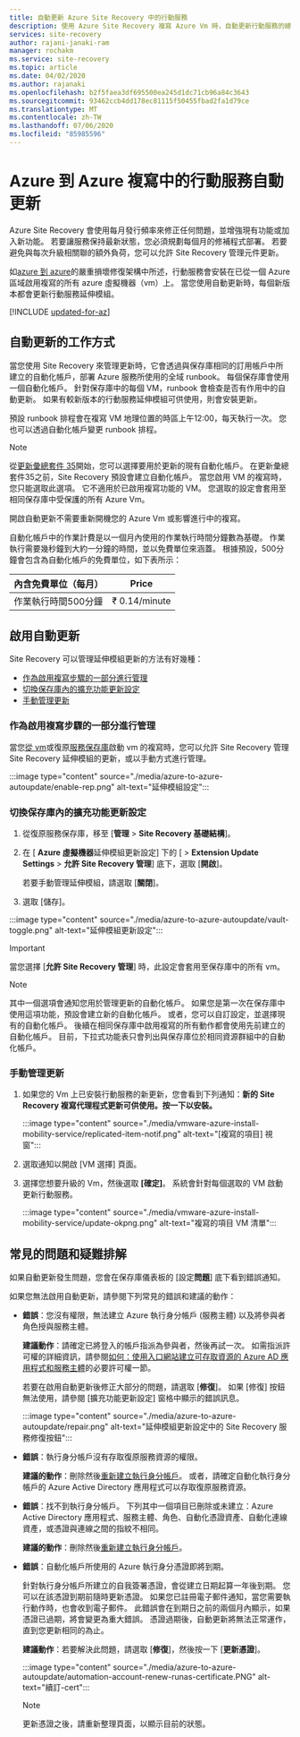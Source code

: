 ```yaml
---
title: 自動更新 Azure Site Recovery 中的行動服務
description: 使用 Azure Site Recovery 複寫 Azure Vm 時，自動更新行動服務的總覽。
services: site-recovery
author: rajani-janaki-ram
manager: rochakm
ms.service: site-recovery
ms.topic: article
ms.date: 04/02/2020
ms.author: rajanaki
ms.openlocfilehash: b2f5faea3df695500ea245d1dc71cb96a84c3643
ms.sourcegitcommit: 93462ccb4dd178ec81115f50455fbad2fa1d79ce
ms.translationtype: MT
ms.contentlocale: zh-TW
ms.lasthandoff: 07/06/2020
ms.locfileid: "85985596"
---
```

# <a name="automatic-update-of-the-mobility-service-in-azure-to-azure-replication"></a>Azure 到 Azure 複寫中的行動服務自動更新

Azure Site Recovery 會使用每月發行頻率來修正任何問題，並增強現有功能或加入新功能。 若要讓服務保持最新狀態，您必須規劃每個月的修補程式部署。 若要避免與每次升級相關聯的額外負荷，您可以允許 Site Recovery 管理元件更新。

如[azure 到 azure](azure-to-azure-architecture.md)的嚴重損壞修復架構中所述，行動服務會安裝在已從一個 Azure 區域啟用複寫的所有 azure 虛擬機器（vm）上。 當您使用自動更新時，每個新版本都會更新行動服務延伸模組。

[!INCLUDE [updated-for-az](../../includes/updated-for-az.md)]

## <a name="how-automatic-updates-work"></a>自動更新的工作方式

當您使用 Site Recovery 來管理更新時，它會透過與保存庫相同的訂用帳戶中所建立的自動化帳戶，部署 Azure 服務所使用的全域 runbook。 每個保存庫會使用一個自動化帳戶。 針對保存庫中的每個 VM，runbook 會檢查是否有作用中的自動更新。 如果有較新版本的行動服務延伸模組可供使用，則會安裝更新。

預設 runbook 排程會在複寫 VM 地理位置的時區上午12:00，每天執行一次。 您也可以透過自動化帳戶變更 runbook 排程。

> [!NOTE]
> 從[更新彙總套件 35](site-recovery-whats-new.md#updates-march-2019)開始，您可以選擇要用於更新的現有自動化帳戶。 在更新彙總套件35之前，Site Recovery 預設會建立自動化帳戶。 當您啟用 VM 的複寫時，您只能選取此選項。 它不適用於已啟用複寫功能的 VM。 您選取的設定會套用至相同保存庫中受保護的所有 Azure Vm。

開啟自動更新不需要重新開機您的 Azure Vm 或影響進行中的複寫。

自動化帳戶中的作業計費是以一個月內使用的作業執行時間分鐘數為基礎。 作業執行需要幾秒鐘到大約一分鐘的時間，並以免費單位來涵蓋。 根據預設，500分鐘會包含為自動化帳戶的免費單位，如下表所示：

| 內含免費單位（每月） | Price |
|---|---|
| 作業執行時間500分鐘 | ₹ 0.14/minute

## <a name="enable-automatic-updates"></a>啟用自動更新

Site Recovery 可以管理延伸模組更新的方法有好幾種：

- [作為啟用複寫步驟的一部分進行管理](#manage-as-part-of-the-enable-replication-step)
- [切換保存庫內的擴充功能更新設定](#toggle-the-extension-update-settings-inside-the-vault)
- [手動管理更新](#manage-updates-manually)

### <a name="manage-as-part-of-the-enable-replication-step"></a>作為啟用複寫步驟的一部分進行管理

當您[從 vm](azure-to-azure-quickstart.md)或復原[服務保存庫](azure-to-azure-how-to-enable-replication.md)啟動 vm 的複寫時，您可以允許 Site Recovery 管理 Site Recovery 延伸模組的更新，或以手動方式進行管理。

:::image type="content" source="./media/azure-to-azure-autoupdate/enable-rep.png" alt-text="延伸模組設定":::

### <a name="toggle-the-extension-update-settings-inside-the-vault"></a>切換保存庫內的擴充功能更新設定

1. 從復原服務保存庫，移至 [**管理**  >  **Site Recovery 基礎結構**]。
1. 在 [ **Azure 虛擬機器**延伸模組更新設定] 下的 [  >  **Extension Update Settings**  >  **允許 Site Recovery 管理**] 底下，選取 [**開啟**]。

   若要手動管理延伸模組，請選取 [**關閉**]。

1. 選取 [儲存]。

:::image type="content" source="./media/azure-to-azure-autoupdate/vault-toggle.png" alt-text="延伸模組更新設定":::

> [!IMPORTANT]
> 當您選擇 [**允許 Site Recovery 管理**] 時，此設定會套用至保存庫中的所有 vm。

> [!NOTE]
> 其中一個選項會通知您用於管理更新的自動化帳戶。 如果您是第一次在保存庫中使用這項功能，預設會建立新的自動化帳戶。 或者，您可以自訂設定，並選擇現有的自動化帳戶。 後續在相同保存庫中啟用複寫的所有動作都會使用先前建立的自動化帳戶。 目前，下拉式功能表只會列出與保存庫位於相同資源群組中的自動化帳戶。

### <a name="manage-updates-manually"></a>手動管理更新

1. 如果您的 Vm 上已安裝行動服務的新更新，您會看到下列通知：**新的 Site Recovery 複寫代理程式更新可供使用。按一下以安裝。**

   :::image type="content" source="./media/vmware-azure-install-mobility-service/replicated-item-notif.png" alt-text="[複寫的項目] 視窗":::

1. 選取通知以開啟 [VM 選擇] 頁面。
1. 選擇您想要升級的 Vm，然後選取 **[確定]**。 系統會針對每個選取的 VM 啟動更新行動服務。

   :::image type="content" source="./media/vmware-azure-install-mobility-service/update-okpng.png" alt-text="複寫的項目 VM 清單":::

## <a name="common-issues-and-troubleshooting"></a>常見的問題和疑難排解

如果自動更新發生問題，您會在保存庫儀表板的 [設定**問題**] 底下看到錯誤通知。

如果您無法啟用自動更新，請參閱下列常見的錯誤和建議的動作：

- **錯誤**：您沒有權限，無法建立 Azure 執行身分帳戶 (服務主體) 以及將參與者角色授與服務主體。

  **建議動作**：請確定已將登入的帳戶指派為參與者，然後再試一次。 如需指派許可權的詳細資訊，請參閱[如何：使用入口網站建立可存取資源的 Azure AD 應用程式和服務主體](/azure/azure-resource-manager/resource-group-create-service-principal-portal#required-permissions)的必要許可權一節。

  若要在啟用自動更新後修正大部分的問題，請選取 [**修復**]。 如果 [修復] 按鈕無法使用，請參閱 [擴充功能更新設定] 窗格中顯示的錯誤訊息。

  :::image type="content" source="./media/azure-to-azure-autoupdate/repair.png" alt-text="延伸模組更新設定中的 Site Recovery 服務修復按鈕":::

- **錯誤**：執行身分帳戶沒有存取復原服務資源的權限。

  **建議的動作**：刪除然後[重新建立執行身分帳戶](/azure/automation/automation-create-runas-account)。 或者，請確定自動化執行身分帳戶的 Azure Active Directory 應用程式可以存取復原服務資源。

- **錯誤**：找不到執行身分帳戶。 下列其中一個項目已刪除或未建立：Azure Active Directory 應用程式、服務主體、角色、自動化憑證資產、自動化連線資產，或憑證與連線之間的指紋不相同。

  **建議的動作**：刪除然後[重新建立執行身分帳戶](/azure/automation/automation-create-runas-account)。

- **錯誤**：自動化帳戶所使用的 Azure 執行身分憑證即將到期。

  針對執行身分帳戶所建立的自我簽署憑證，會從建立日期起算一年後到期。 您可以在該憑證到期前隨時更新憑證。 如果您已註冊電子郵件通知，當您需要執行動作時，也會收到電子郵件。 此錯誤會在到期日之前的兩個月內顯示，如果憑證已過期，將會變更為重大錯誤。 憑證過期後，自動更新將無法正常運作，直到您更新相同的為止。

  **建議動作**：若要解決此問題，請選取 [**修復**]，然後按一下 [**更新憑證**]。

  :::image type="content" source="./media/azure-to-azure-autoupdate/automation-account-renew-runas-certificate.PNG" alt-text="續訂-cert":::

  > [!NOTE]
  > 更新憑證之後，請重新整理頁面，以顯示目前的狀態。
